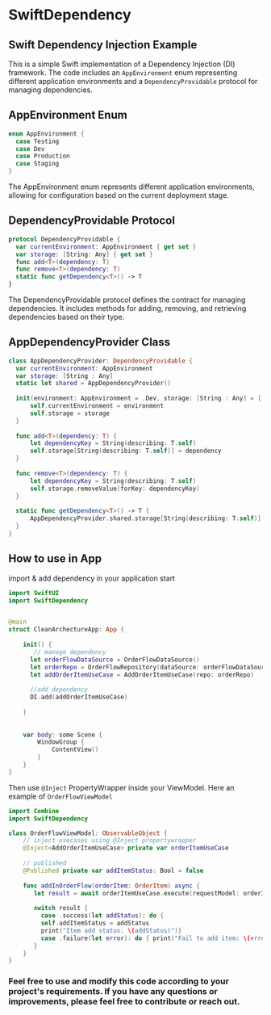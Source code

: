 # SwiftDependency

## Swift Dependency Injection Example

This is a simple Swift implementation of a Dependency Injection (DI) framework. The code includes an `AppEnvironment` enum representing different application environments and a `DependencyProvidable` protocol for managing dependencies.

## AppEnvironment Enum

```swift
enum AppEnvironment {
  case Testing
  case Dev
  case Production
  case Staging
}
```

The AppEnvironment enum represents different application environments, allowing for configuration based on the current deployment stage.

## DependencyProvidable Protocol
```swift
protocol DependencyProvidable {
  var currentEnvironment: AppEnvironment { get set }
  var storage: [String: Any] { get set }
  func add<T>(dependency: T)
  func remove<T>(dependency: T)
  static func getDependency<T>() -> T
}

```
The DependencyProvidable protocol defines the contract for managing dependencies. It includes methods for adding, removing, and retrieving dependencies based on their type.

## AppDependencyProvider Class
```swift
class AppDependencyProvider: DependencyProvidable {
  var currentEnvironment: AppEnvironment
  var storage: [String : Any]
  static let shared = AppDependencyProvider()
  
  init(environment: AppEnvironment = .Dev, storage: [String : Any] = [:]) {
      self.currentEnvironment = environment
      self.storage = storage
  }
  
  func add<T>(dependency: T) {
      let dependencyKey = String(describing: T.self)
      self.storage[String(describing: T.self)] = dependency
  }
  
  func remove<T>(dependency: T) {
      let dependencyKey = String(describing: T.self)
      self.storage.removeValue(forKey: dependencyKey)
  }
  
  static func getDependency<T>() -> T {
      AppDependencyProvider.shared.storage[String(describing: T.self)] as! T
  }
}

```
## How to use in App
import & add dependency in your application start 
```swift
import SwiftUI
import SwiftDependency


@main
struct CleanArchectureApp: App {
    
    init() {
       // manage dependency 
      let orderFlowDataSource = OrderFlowDataSource()
      let orderRepo = OrderFlowRepository(dataSource: orderFlowDataSource)
      let addOrderItemUseCase = AddOrderItemUseCase(repo: orderRepo)
      
      //add dependency
      DI.add(addOrderItemUseCase)
      
    }
    
    
    var body: some Scene {
        WindowGroup {
            ContentView()
        }
    }
}


```
Then use `@Inject` PropertyWrapper inside your ViewModel. Here an example of `OrderFlowViewModel`
```swift
import Combine
import SwiftDependency

class OrderFlowViewModel: ObservableObject {
    // inject usecases using @Inject propertywrapper
    @Inject<AddOrderItemUseCase> private var orderItemUseCase
    
    // published
    @Published private var addItemStatus: Bool = false
    
    func addInOrderFlow(orderItem: OrderItem) async {
       let result = await orderItemUseCase.execute(requestModel: orderItem)
       
       switch result {
         case .success(let addStatus): do {
         self.addItemStatus = addStatus
         print("Item add status: \(addStatus)")}
         case .failure(let error): do { print("Fail to add item: \(error.localizedDescription)")}
       }
    }
}

```
### Feel free to use and modify this code according to your project's requirements. If you have any questions or improvements, please feel free to contribute or reach out.

